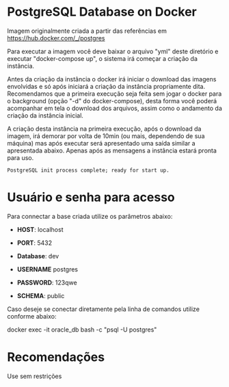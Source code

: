 # PostgreSQL Database on Docker

Imagem originalmente criada a partir das referências em https://hub.docker.com/_/postgres

Para executar a imagem você deve baixar o arquivo "yml" deste diretório e executar "docker-compose up", o sistema irá começar a criação da instância. 

Antes da criação da instância o docker irá iniciar o download das imagens envolvidas e só após iniciará a criação da instância propriamente dita. Recomendamos que a primeira execução seja feita sem jogar o docker para o background (opção "-d" do docker-compose), desta forma você poderá acompanhar em tela o download dos arquivos, assim como o andamento da criação da instância inicial.

A criação desta instância na primeira execução, após o download da imagem, irá demorar por volta de 10min (ou mais, dependendo de sua máquina) mas após executar será apresentado uma saída similar a apresentada abaixo. Apenas após as mensagens a instância estará pronta para uso.

    PostgreSQL init process complete; ready for start up.

# Usuário e senha para acesso
Para connectar a base criada utilize os parâmetros abaixo:

* **HOST**: localhost

* **PORT**: 5432

* **Database**: dev

* **USERNAME** postgres

* **PASSWORD**: 123qwe

* **SCHEMA**: public

Caso deseje se conectar diretamente pela linha de comandos utilize conforme abaixo:

docker exec -it oracle_db bash -c "psql -U postgres"

# Recomendações

Use sem restrições

